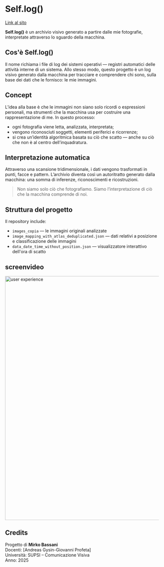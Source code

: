 # Self.log()

[Link al sito](https://bassanimirko.github.io/Self.log/)

**Self.log()** è un archivio visivo generato a partire dalle mie fotografie, interpretate attraverso lo sguardo della macchina.

##  Cos'è Self.log()

Il nome richiama i file di log dei sistemi operativi — registri automatici delle attività interne di un sistema. Allo stesso modo, questo progetto è un log visivo generato dalla macchina per tracciare e comprendere chi sono, sulla base dei dati che le fornisco: le mie immagini.

##  Concept

L’idea alla base è che le immagini non siano solo ricordi o espressioni personali, ma strumenti che la macchina usa per costruire una rappresentazione di me. In questo processo:

- ogni fotografia viene letta, analizzata, interpretata;
- vengono riconosciuti soggetti, elementi periferici e ricorrenze;
- si crea un’identità algoritmica basata su ciò che scatto — anche su ciò che non è al centro dell’inquadratura.

##  Interpretazione automatica

Attraverso una scansione tridimensionale, i dati vengono trasformati in punti, facce e pattern. L’archivio diventa così un autoritratto generato dalla macchina: una somma di inferenze, riconoscimenti e ricostruzioni.

> Non siamo solo ciò che fotografiamo. Siamo l’interpretazione di ciò che la macchina comprende di noi.

##  Struttura del progetto

Il repository include:

- `images_copia` — le immagini originali analizzate
- `image_mapping_with_atlas_deduplicated.json` — dati relativi a posizione e classificazione delle immagini
- `data_date_time_without_position.json` — visualizzatore interattivo dell'ora di scatto

##  screenvideo

<img src="COSE/output2.gif" width="800" alt="user experience" />


##  Credits

Progetto di **Mirko Bassani**  
Docenti: [Andreas Gysin-Giovanni Profeta]  
Università: SUPSI – Comunicazione Visiva  
Anno: 2025


